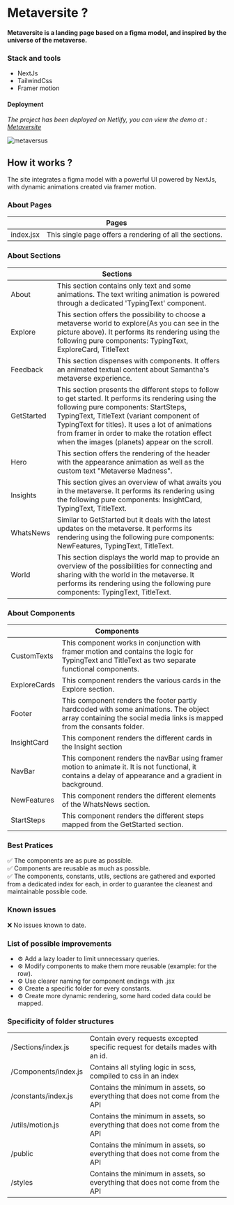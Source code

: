 <h1> Metaversite ? </h1>

<h4> Metaversite is a landing page based on a figma model, and inspired by the universe of the metaverse. </h4>

<h3>Stack and tools</h3>
<ul>
  <li>NextJs</li>
  <li>TailwindCss</li>
  <li>Framer motion</li>
</ul>
<h4>Deployment</h4>
<p><em>The project has been deployed on Netlify, you can view the demo at : <a href="https://precious-malabi-33d670.netlify.app">Metaversite</a></em></p>


![metaversus](https://user-images.githubusercontent.com/101059956/217273043-905ef7ba-8e3a-4735-b0a3-7f997595be1a.png)


<h2>How it works ?</h2>
<p>The site integrates a figma model with a powerful UI powered by NextJs, with dynamic animations created via framer motion. </p>

<h3>About Pages</h3>
<table>
    <thead>
        <tr>
            <th colspan="2">Pages</th>
        </tr>
    </thead>
    <tbody>
        <tr>
            <td>index.jsx</td>
            <td>This single page offers a rendering of all the sections. </td>
        </tr>
    </tbody>
</table>

<h3>About Sections</h3>

<table>
    <thead>
        <tr>
            <th colspan="2">Sections</th>
        </tr>
    </thead>
    <tbody>
        <tr>
            <td>About</td>
            <td>This section contains only text and some animations. The text writing animation is powered through a dedicated 'TypingText' component.</td>
        </tr>
         <tr>
            <td>Explore</td>
            <td>This section offers the possibility to choose a metaverse world to explore(As you can see in the picture above). It performs its rendering using the following pure components: TypingText, ExploreCard, TitleText</td>
        </tr>
         <tr>
            <td>Feedback</td>
            <td>This section dispenses with components. It offers an animated textual content about Samantha's metaverse experience.</td>
        </tr>
         <tr>
            <td>GetStarted</td>
            <td>This section presents the different steps to follow to get started. It performs its rendering using the following pure components: StartSteps, TypingText, TitleText (variant component of TypingText for titles). It uses a lot of animations from framer in order to make the rotation effect when the images (planets) appear on the scroll.</td>
        </tr>
        <tr>
            <td>Hero</td>
            <td>This section offers the rendering of the header with the appearance animation as well as the custom text "Metaverse Madness".</td>
        </tr>
        <tr>
            <td>Insights</td>
            <td>This section gives an overview of what awaits you in the metaverse. It performs its rendering using the following pure components: InsightCard, TypingText, TitleText.</td>
        </tr>
        <tr>
            <td>WhatsNews</td>
            <td>Similar to GetStarted but it deals with the latest updates on the metaverse. It performs its rendering using the following pure components: NewFeatures, TypingText, TitleText.</td>
        </tr>
        <tr>
            <td>World</td>
            <td>This section displays the world map to provide an overview of the possibilities for connecting and sharing with the world in the metaverse. It performs its rendering using the following pure components: TypingText, TitleText.</td>
        </tr>
    </tbody>
</table>

<h3>About Components</h3>

<table>
    <thead>
        <tr>
            <th colspan="2">Components</th>
        </tr>
    </thead>
    <tbody>
        <tr>
            <td>CustomTexts</td>
            <td>This component works in conjunction with framer motion and contains the logic for TypingText and TitleText as two separate functional components.</td>
        </tr>
         <tr>
            <td>ExploreCards</td>
            <td>This component renders the various cards in the Explore section.</td>
        </tr>
         <tr>
            <td>Footer</td>
            <td>This component renders the footer partly hardcoded with some animations. The object array containing the social media links is mapped from the consants folder.</td>
        </tr>
         <tr>
            <td>InsightCard</td>
            <td>This component renders the different cards in the Insight section</td>
        </tr>
        <tr>
            <td>NavBar</td>
            <td>This component renders the navBar using framer motion to animate it. It is not functional, it contains a delay of appearance and a gradient in background.</td>
        </tr>
        <tr>
            <td>NewFeatures</td>
            <td>This component renders the different elements of the WhatsNews section.</td>
        </tr>
        <tr>
            <td>StartSteps</td>
            <td>This component renders the different steps mapped from the GetStarted section.</td>
          </tr>
    </tbody>
</table>

<h3>Best Pratices</h3>

  ✅ The components are as pure as possible. <br/>
  ✅ Components are reusable as much as possible.<br/>
  ✅ The components, constants, utils, sections are gathered and exported from a dedicated index for each, in order to guarantee the cleanest and maintainable possible code.<br/>

<h3>Known issues</h3>
  ❌ No issues known to date.

<h3>List of possible improvements</h3>
<ul>
  <li>⚙️ Add a lazy loader to limit unnecessary queries. </li>
  <li>⚙️ Modify components to make them more reusable (example: for the row). </li>
  <li>⚙️ Use clearer naming for component endings with .jsx </li>
  <li>⚙️ Create a specific folder for every constants.</li>
  <li>⚙️ Create more dynamic rendering, some hard coded data could be mapped.</li>
</ul>
<h3>Specificity of folder structures</h3>

<table>
    <tbody>
        <tr>
            <td>/Sections/index.js</td>
            <td>Contain every requests excepted specific request for details mades with an id.</td>
        </tr>
         <tr>
            <td>/Components/index.js</td>
            <td>Contains all styling logic in scss, compiled to css in an index</td>
        </tr>
         <tr>
            <td>/constants/index.js</td>
            <td>Contains the minimum in assets, so everything that does not come from the API</td>
        </tr>
        <tr>
            <td>/utils/motion.js</td>
            <td>Contains the minimum in assets, so everything that does not come from the API</td>
        </tr>
        <tr>
            <td>/public</td>
            <td>Contains the minimum in assets, so everything that does not come from the API</td>
        </tr>
        <tr>
            <td>/styles</td>
            <td>Contains the minimum in assets, so everything that does not come from the API</td>
        </tr>
    </tbody>
</table>
